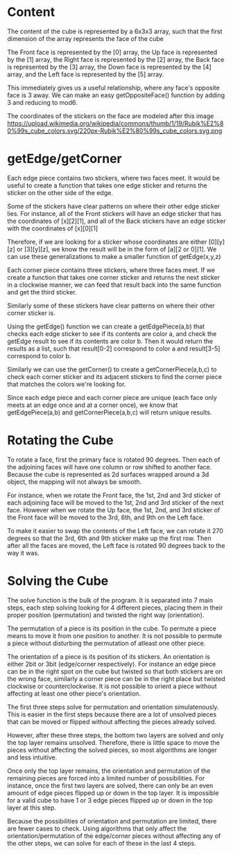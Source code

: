 # Content
The content of the cube is represented by a 6x3x3 array, such that the first dimension of the array represents the face of the cube

The Front face is represented by the [0] array, the Up face is represented by the [1] array, the Right face is represented by the [2] array, the Back face is represented by the [3] array, the Down face is represented by the [4] array, and the Left face is represented by the [5] array.

This immediately gives us a useful relationship, where any face's opposite face is 3 away. We can make an easy getOppositeFace() function by adding 3 and reducing to mod6.

The coordinates of the stickers on the face are modeled after this image https://upload.wikimedia.org/wikipedia/commons/thumb/1/19/Rubik%E2%80%99s_cube_colors.svg/220px-Rubik%E2%80%99s_cube_colors.svg.png

# getEdge/getCorner
Each edge piece contains two stickers, where two faces meet. It would be useful to create a function that takes one edge sticker and returns the sticker on the other side of the edge.

Some of the stickers have clear patterns on where their other edge sticker lies. For instance, all of the Front stickers will have an edge sticker that has the coordinates of [x][2][1], and all of the Back stickers have an edge sticker with the coordinates of [x][0][1]

Therefore, if we are looking for a sticker whose coordinates are either [0][y][z] or [3][y][z], we know the result will be in the form of [a][2 or 0][1]. We can use these generalizations to make a smaller function of getEdge(x,y,z)


Each corner piece contains three stickers, where three faces meet. If we create a function that takes one corner sticker and returns the next sticker in a clockwise manner, we can feed that result back into the same function and get the third sticker.

Similarly some of these stickers have clear patterns on where their other corner sticker is.



Using the getEdge() function we can create a getEdgePiece(a,b) that checks each edge sticker to see if its contents are color a, and check the getEdge result to see if its contents are color b. Then it would return the results as a list, such that result[0-2] correspond to color a and result[3-5] correspond to color b.

Similarly we can use the getCorner() to create a getCornerPiece(a,b,c) to check each corner sticker and its adjacent stickers to find the corner piece that matches the colors we're looking for.

Since each edge piece and each corner piece are unique (each face only meets at an edge once and at a corner once), we know that getEdgePiece(a,b) and getCornerPiece(a,b,c) will return unique results.

# Rotating the Cube
To rotate a face, first the primary face is rotated 90 degrees. Then each of the adjoining faces will have one column or row shifted to another face. Because the cube is represented as 2d surfaces wrapped around a 3d object, the mapping will not always be smooth.

For instance, when we rotate the Front face, the 1st, 2nd and 3rd sticker of each adjoining face will be moved to the 1st, 2nd and 3rd sticker of the next face. However when we rotate the Up face, the 1st, 2nd, and 3rd sticker of the Front face will be moved to the 3rd, 6th, and 9th on the Left face.

To make it easier to swap the contents of the Left face, we can rotate it 270 degrees so that the 3rd, 6th and 9th sticker make up the first row. Then after all the faces are moved, the Left face is rotated 90 degrees back to the way it was.

# Solving the Cube
The solve function is the bulk of the program. It is separated into 7 main steps, each step solving looking for 4 different pieces, placing them in their proper position (permutation) and twisted the right way (orientation).

The permutation of a piece is its position in the cube. To permute a piece means to move it from one position to another. It is not possible to permute a piece without disturbing the permutation of atleast one other piece.

The orientation of a piece is its position of its stickers. An orientation is either 2bit or 3bit (edge/corner respectively). For instance an edge piece can be in the right spot on the cube but twisted so that both stickers are on the wrong face, similarly a corner piece can be in the right place but twisted clockwise or counterclockwise. It is not possible to orient a piece without affecting at least one other piece's orientation.

The first three steps solve for permutation and orientation simulatenously. This is easier in the first steps because there are a lot of unsolved pieces that can be moved or flipped without affecting the pieces already solved.

However, after these three steps, the bottom two layers are solved and only the top layer remains unsolved. Therefore, there is little space to move the pieces without affecting the solved pieces, so most algorithms are longer and less intuitive.

Once only the top layer remains, the orientation and permutation of the remaining pieces are forced into a limited number of possibilities. For instance, once the first two layers are solved, there can only be an even amount of edge pieces flipped up or down in the top layer. It is impossible for a valid cube to have 1 or 3 edge pieces flipped up or down in the top layer at this step.

Because the possibilities of orientation and permutation are limited, there are fewer cases to check. Using algorithms that only affect the orientation/permutation of the edge/corner pieces without affecting any of the other steps, we can solve for each of these in the last 4 steps.
